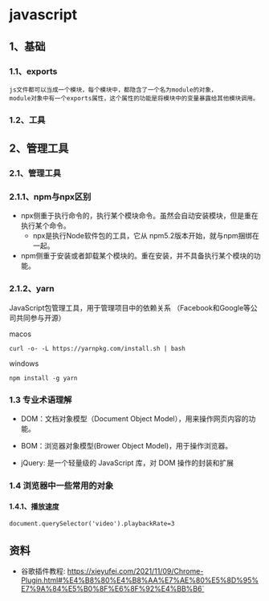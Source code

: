 # javascript

## 1、基础
### 1.1、exports
```text
js文件都可以当成一个模块，每个模块中，都隐含了一个名为module的对象，
module对象中有一个exports属性，这个属性的功能是将模块中的变量暴露给其他模块调用。  
```

### 1.2、工具

## 2、管理工具
### 2.1、管理工具

### 2.1.1、npm与npx区别
+ npx侧重于执行命令的，执行某个模块命令。虽然会自动安装模块，但是重在执行某个命令。  
  - npx是执行Node软件包的工具，它从 npm5.2版本开始，就与npm捆绑在一起。
+ npm侧重于安装或者卸载某个模块的。重在安装，并不具备执行某个模块的功能。  

### 2.1.2、yarn
JavaScript包管理工具，用于管理项目中的依赖关系 （Facebook和Google等公司共同参与开源）


macos  
```shell
curl -o- -L https://yarnpkg.com/install.sh | bash
```

windows  
```shell
npm install -g yarn
```

### 1.3 专业术语理解
+ DOM：文档对象模型（Document Object Model），用来操作网页内容的功能。
+ BOM：浏览器对象模型(Brower Object Model)，用于操作浏览器。  

+ jQuery: 是一个轻量级的 JavaScript 库，对 DOM 操作的封装和扩展  


### 1.4 浏览器中一些常用的对象
#### 1.4.1、播放速度
```text
document.querySelector('video').playbackRate=3
```




## 资料
+ 谷歌插件教程: https://xieyufei.com/2021/11/09/Chrome-Plugin.html#%E4%B8%80%E4%B8%AA%E7%AE%80%E5%8D%95%E7%9A%84%E5%B0%8F%E6%8F%92%E4%BB%B6`

